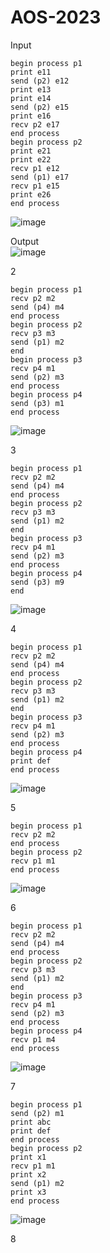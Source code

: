 # AOS-2023

Input<br>
```
begin process p1
print e11
send (p2) e12
print e13
print e14
send (p2) e15
print e16
recv p2 e17
end process
begin process p2
print e21
print e22
recv p1 e12
send (p1) e17
recv p1 e15
print e26
end process
```
![image](https://github.com/Richa-iitr/AOS-2023/assets/76250660/46f69333-8583-49a9-9ec3-55782a787331)

Output <br>
![image](https://github.com/Richa-iitr/AOS-2023/assets/76250660/8c4e85a7-591f-4f09-b711-f86a3593122d)

2
```
begin process p1
recv p2 m2
send (p4) m4
end process
begin process p2
recv p3 m3
send (p1) m2
end
begin process p3
recv p4 m1
send (p2) m3
end process
begin process p4
send (p3) m1
end process
```
![image](https://github.com/Richa-iitr/AOS-2023/assets/76250660/56f79084-846b-41b9-b6cf-e6a602507f46)

3
```
begin process p1
recv p2 m2
send (p4) m4
end process
begin process p2
recv p3 m3
send (p1) m2
end
begin process p3
recv p4 m1
send (p2) m3
end process
begin process p4
send (p3) m9
end
```
![image](https://github.com/Richa-iitr/AOS-2023/assets/76250660/b1b57d27-8339-4d36-9a9d-c0084ddfa4c3)

4
```
begin process p1
recv p2 m2
send (p4) m4
end process
begin process p2
recv p3 m3
send (p1) m2
end
begin process p3
recv p4 m1
send (p2) m3
end process
begin process p4
print def
end process
```
![image](https://github.com/Richa-iitr/AOS-2023/assets/76250660/b9ccc60b-87e0-46f5-b4b2-3e677e989df5)

5
```
begin process p1
recv p2 m2
end process
begin process p2
recv p1 m1
end process
```
![image](https://github.com/Richa-iitr/AOS-2023/assets/76250660/adbb9b7a-954b-4d56-8307-2a113dc54e99)

6
```
begin process p1
recv p2 m2
send (p4) m4
end process
begin process p2
recv p3 m3
send (p1) m2
end
begin process p3
recv p4 m1
send (p2) m3
end process
begin process p4
recv p1 m4
end process
```
![image](https://github.com/Richa-iitr/AOS-2023/assets/76250660/8524fb24-359b-4e94-ac7d-d4eb5ccefd37)

7
```
begin process p1
send (p2) m1
print abc
print def
end process
begin process p2
print x1
recv p1 m1
print x2
send (p1) m2
print x3
end process
```
![image](https://github.com/Richa-iitr/AOS-2023/assets/76250660/42f86ecd-fe86-44be-a832-bed03768d4d3)

8

